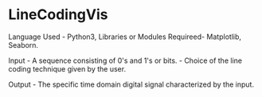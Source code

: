 # LineCodingVis

Language Used - Python3, Libraries or Modules Requireed- Matplotlib, Seaborn.

Input - A sequence consisting of 0's and 1's or bits.
      - Choice of the line coding technique given by the user.

Output - The specific time domain digital signal characterized by the input.
